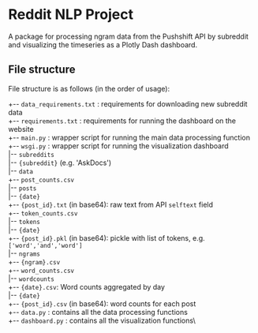 # Reddit NLP Project
A package for processing ngram data from the Pushshift API by subreddit and visualizing the timeseries as a Plotly Dash dashboard.

## File structure

File structure is as follows (in the order of usage):

+-- `data_requirements.txt` : requirements for downloading new subreddit data\
+-- `requirements.txt` : requirements for running the dashboard on the website\
+-- `main.py` : wrapper script for running the main data processing function\
+-- `wsgi.py` : wrapper script for running the visualization dashboard\
|-- `subreddits`\
    |-- `{subreddit}` (e.g. 'AskDocs')\
        |-- `data`\
            +-- `post_counts.csv`\
            |-- `posts`\
                |-- `{date}`\
                    +-- `{post_id}.txt` (in base64): raw text from API `selftext` field\
            +-- `token_counts.csv`\
            |-- `tokens`\
                |-- `{date}`\
                    +-- `{post_id}.pkl` (in base64): pickle with list of tokens, e.g. `['word','and','word']`\
            |-- `ngrams`\
                +-- `{ngram}.csv`\
            +-- `word_counts.csv`\
            |-- `wordcounts`\
                +-- `{date}.csv`: Word counts aggregated by day\
                |-- `{date}`\
                    +-- `{post_id}.csv` (in base64): word counts for each post\
+-- `data.py` : contains all the data processing functions\
+-- `dashboard.py` : contains all the visualization functions\


